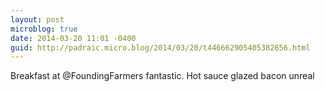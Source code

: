 ```yaml
---
layout: post
microblog: true
date: 2014-03-20 11:01 -0400
guid: http://padraic.micro.blog/2014/03/20/t446662905405382656.html
---
```

Breakfast at @FoundingFarmers fantastic. Hot sauce glazed bacon unreal
